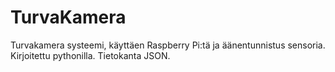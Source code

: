 # TurvaKamera
Turvakamera systeemi, käyttäen Raspberry Pi:tä ja äänentunnistus sensoria. Kirjoitettu pythonilla. Tietokanta JSON.
